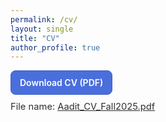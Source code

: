 ```yaml
---
permalink: /cv/
layout: single
title: "CV"
author_profile: true
---
```


<!-- Page-scoped styles (minimal, theme-aware) -->
<style>
.cv-wrap{margin:.4rem 0 1.2rem}
.btn{display:inline-block;font-weight:600;text-decoration:none;border-radius:8px;padding:10px 14px;border:1px solid #3f5fc0;background:#4a6fdd;color:#fff;transition:background-color .2s ease,border-color .2s ease,transform .02s ease}
.btn:hover{background:#3f5fc0;border-color:#3552a6}
.btn:active{transform:translateY(1px)}
.small{font-size:.92rem;opacity:.9;margin-top:.6rem}
</style>

<div class="cv-wrap">
  <a class="btn" href="/files/Aadit_CV_Fall2025.pdf">Download CV (PDF)</a>
  <div class="small">
    File name: <a href="/files/Aadit_CV_Fall2025.pdf">Aadit_CV_Fall2025.pdf</a>
  </div>
</div>
